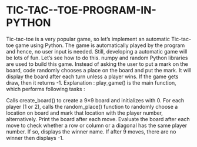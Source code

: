 # TIC-TAC--TOE-PROGRAM-IN-PYTHON
Tic-tac-toe is a very popular game, so let’s implement an automatic Tic-tac-toe game using Python.
The game is automatically played by the program and hence, no user input is needed. Still, developing a automatic game will be lots of fun. Let’s see how to do this.
numpy and random Python libraries are used to build this game.
Instead of asking the user to put a mark on the board, code randomly chooses a place on the board and put the mark. 
It will display the board after each turn unless a player wins. 
If the game gets draw, then it returns -1.
Explanation :
play_game() is the main function, which performs following tasks :

Calls create_board() to create a 9×9 board and initializes with 0.
For each player (1 or 2), calls the random_place() function to randomly choose a location on board and mark that location with the player number, alternatively.
Print the board after each move.
Evaluate the board after each move to check whether a row or column or a diagonal has the same player number. If so, displays the winner name. If after 9 moves, there are no winner then displays -1.
